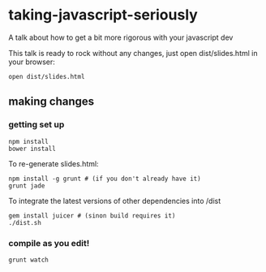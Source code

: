 taking-javascript-seriously
===========================

A talk about how to get a bit more rigorous with your javascript dev

This talk is ready to rock without any changes, just open dist/slides.html in your browser:

```
open dist/slides.html
```

## making changes

### getting set up

```
npm install
bower install
```
To re-generate slides.html:

```
npm install -g grunt # (if you don't already have it)
grunt jade
```

To integrate the latest versions of other dependencies into /dist

```
gem install juicer # (sinon build requires it)
./dist.sh
```

### compile as you edit!

```
grunt watch
```
